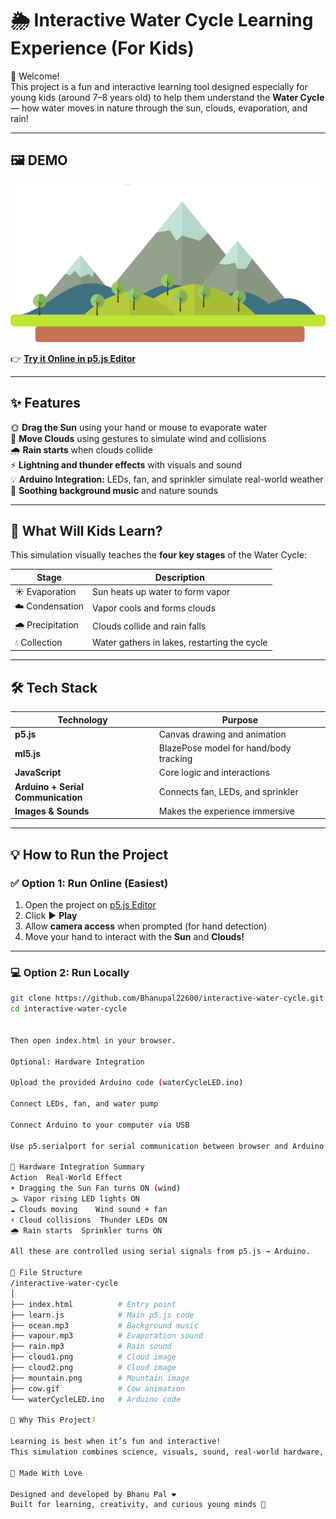 # 🌦️ Interactive Water Cycle Learning Experience (For Kids)

👋 Welcome!  
This project is a fun and interactive learning tool designed especially for young kids (around 7–8 years old) to help them understand the **Water Cycle** — how water moves in nature through the sun, clouds, evaporation, and rain!

---

## 🖼️ DEMO

![Water Cycle Demo](moutain.png)

👉 **[Try it Online in p5.js Editor](https://editor.p5js.org/Bhanupal/sketches/st5agwuvM)**

---

## ✨ Features

🌞 **Drag the Sun** using your hand or mouse to evaporate water  
💨 **Move Clouds** using gestures to simulate wind and collisions  
🌧️ **Rain starts** when clouds collide  
⚡ **Lightning and thunder effects** with visuals and sound  
💡 **Arduino Integration:** LEDs, fan, and sprinkler simulate real-world weather  
🎵 **Soothing background music** and nature sounds  

---

## 🧠 What Will Kids Learn?

This simulation visually teaches the **four key stages** of the Water Cycle:

| Stage | Description |
|--------|--------------|
| ☀️ Evaporation | Sun heats up water to form vapor |
| ☁️ Condensation | Vapor cools and forms clouds |
| 🌧️ Precipitation | Clouds collide and rain falls |
| 💧 Collection | Water gathers in lakes, restarting the cycle |

---

## 🛠️ Tech Stack

| Technology | Purpose |
|-------------|----------|
| **p5.js** | Canvas drawing and animation |
| **ml5.js** | BlazePose model for hand/body tracking |
| **JavaScript** | Core logic and interactions |
| **Arduino + Serial Communication** | Connects fan, LEDs, and sprinkler |
| **Images & Sounds** | Makes the experience immersive |

---

## 💡 How to Run the Project

### ✅ Option 1: Run Online (Easiest)

1. Open the project on [p5.js Editor](https://editor.p5js.org/Bhanupal/sketches/st5agwuvM)  
2. Click ▶️ **Play**  
3. Allow **camera access** when prompted (for hand detection)  
4. Move your hand to interact with the **Sun** and **Clouds!**

---

### 💻 Option 2: Run Locally

```bash
git clone https://github.com/Bhanupal22600/interactive-water-cycle.git
cd interactive-water-cycle


Then open index.html in your browser.

Optional: Hardware Integration

Upload the provided Arduino code (waterCycleLED.ino)

Connect LEDs, fan, and water pump

Connect Arduino to your computer via USB

Use p5.serialport for serial communication between browser and Arduino

🔌 Hardware Integration Summary
Action	Real-World Effect
☀️ Dragging the Sun	Fan turns ON (wind)
🌫️ Vapor rising	LED lights ON
☁️ Clouds moving	Wind sound + fan
⚡ Cloud collisions	Thunder LEDs ON
🌧️ Rain starts	Sprinkler turns ON

All these are controlled using serial signals from p5.js → Arduino.

📂 File Structure
/interactive-water-cycle
│
├── index.html          # Entry point
├── learn.js            # Main p5.js code
├── ocean.mp3           # Background music
├── vapour.mp3          # Evaporation sound
├── rain.mp3            # Rain sound
├── cloud1.png          # Cloud image
├── cloud2.png          # Cloud image
├── mountain.png        # Mountain image
├── cow.gif             # Cow animation
└── waterCycleLED.ino   # Arduino code

🎯 Why This Project?

Learning is best when it’s fun and interactive!
This simulation combines science, visuals, sound, real-world hardware, and motion tracking to create a memorable and engaging way for children to understand how nature works.

🙌 Made With Love

Designed and developed by Bhanu Pal ❤️
Built for learning, creativity, and curious young minds 🌈